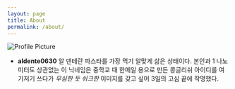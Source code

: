 ```yaml
---
layout: page
title: About
permalink: /about/
---
```


<img src="{{ site.baseurl }}/assets/profile-placeholder.jpg" title="Profile Picture" class="profile">
  
* **aldente0630**
알 덴테란 파스타를 가장 먹기 알맞게 삶은 상태이다. 본인과 1 나노미터도 상관없는 이 닉네임은 중학교 때 한메일 용으로 만든 콩글리쉬 아이디를 여기저기 쓰다가 *무심한 듯 쉬크한* 이미지를 갖고 싶어 3일의 고심 끝에 작명했다. 
  

